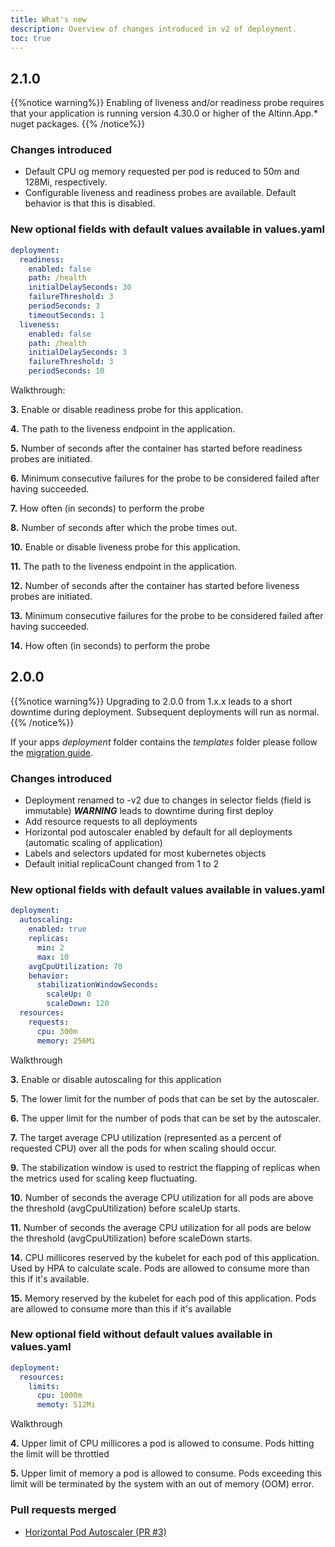 ```yaml
---
title: What's new
description: Overview of changes introduced in v2 of deployment.
toc: true
---
```


## 2.1.0

{{%notice warning%}}
Enabling of liveness and/or readiness probe requires that your application is running 
version 4.30.0 or higher of the Altinn.App.* nuget packages.
{{% /notice%}}

### Changes introduced

* Default CPU og memory requested per pod is reduced to 50m and 128Mi, respectively.
* Configurable liveness and readiness probes are available. Default behavior is that this is disabled.
 

### New optional fields with default values available in values.yaml 

```yaml {linenos=table}
deployment:
  readiness:
    enabled: false
    path: /health
    initialDelaySeconds: 30
    failureThreshold: 3
    periodSeconds: 3
    timeoutSeconds: 1
  liveness:
    enabled: false
    path: /health
    initialDelaySeconds: 3
    failureThreshold: 3
    periodSeconds: 10
```

Walkthrough: 

__3.__ Enable or disable readiness probe for this application.

__4.__ The path to the liveness endpoint in the application.

__5.__ Number of seconds after the container has started before readiness probes are initiated.

__6.__ Minimum consecutive failures for the probe to be considered failed after having succeeded.

__7.__ How often (in seconds) to perform the probe

__8.__ Number of seconds after which the probe times out. 

__10.__ Enable or disable liveness probe for this application.

__11.__ The path to the liveness endpoint in the application.

__12.__ Number of seconds after the container has started before liveness probes are initiated.

__13.__ Minimum consecutive failures for the probe to be considered failed after having succeeded.

__14.__ How often (in seconds) to perform the probe




## 2.0.0

{{%notice warning%}}
Upgrading to 2.0.0 from 1.x.x leads to a short downtime during deployment. Subsequent deployments will run as normal.
{{% /notice%}}

If your apps _deployment_ folder contains the _templates_ folder please follow the [migration guide](../../migration).

### Changes introduced

* Deployment renamed to <old-name>-v2 due to changes in selector fields (field is immutable) ***WARNING*** leads to downtime during first deploy
* Add resource requests to all deployments
* Horizontal pod autoscaler enabled by default for all deployments (automatic scaling of application)
* Labels and selectors updated for most kubernetes objects
* Default initial replicaCount changed from 1 to 2

### New optional fields with default values available in values.yaml 
```yaml {linenos=table}
deployment:
  autoscaling:
    enabled: true
    replicas:
      min: 2
      max: 10
    avgCpuUtilization: 70
    behavior:
      stabilizationWindowSeconds:
        scaleUp: 0
        scaleDown: 120
  resources:
    requests:
      cpu: 300m
      memory: 256Mi
```

Walkthrough

__3.__ Enable or disable autoscaling for this application

__5.__ The lower limit for the number of pods that can be set by the autoscaler.

__6.__ The upper limit for the number of pods that can be set by the autoscaler.

__7.__ The target average CPU utilization (represented as a percent of requested CPU) over all the pods for when scaling should occur.

__9.__ The stabilization window is used to restrict the flapping of replicas when the metrics used for scaling keep fluctuating.

__10.__ Number of seconds the average CPU utilization for all pods are above the threshold (avgCpuUtilization) before scaleUp starts.

__11.__ Number of seconds the average CPU utilization for all pods are below the threshold (avgCpuUtilization) before scaleDown starts.

__14.__ CPU millicores reserved by the kubelet for each pod of this application. Used by HPA to calculate scale. Pods are allowed to consume more than this if it's available.

__15.__ Memory reserved by the kubelet for each pod of this application. Pods are allowed to consume more than this if it's available


### New optional field without default values available in values.yaml
```yaml {linenos=table}
deployment:
  resources:
    limits:
      cpu: 1000m
      memoty: 512Mi
```

Walkthrough

__4.__ Upper limit of CPU millicores a pod is allowed to consume. Pods hitting the limit will be throttled

__5.__ Upper limit of memory a pod is allowed to consume. Pods exceeding this limit will be terminated by the system with an out of memory (OOM) error.

### Pull requests merged

* [Horizontal Pod Autoscaler (PR #3)](https://github.com/Altinn/altinn-studio-charts/pull/3)
